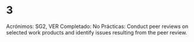 # 3

Acrónimos: SG2, VER
Completado: No
Prácticas: Conduct peer reviews on selected work products and identify issues resulting from the peer review.